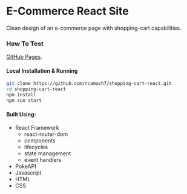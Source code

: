 # E-Commerce React Site 
Clean design of an e-commerce page with shopping-cart capabilities.

### How To Test

[GitHub Pages](https://rcamach7.github.io/shopping-cart-react/).

#### Local Installation & Running
```bash
git clone https://github.com/rcamach7/shopping-cart-react.git
cd shopping-cart-react
npm install
npm run start
```

#### Built Using:

- React Framework
  - react-router-dom
  - components
  - lifecycles
  - state management
  - event handlers
- PokeAPI
- Javascript
- HTML
- CSS
